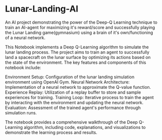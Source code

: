 # Lunar-Landing-AI
An AI project demonstrating the power of the Deep-Q Learning technique to train an AI-agent for maximizing it's reward/score and successfully playing the Lunar Landing game(gymnasium) using a brain of it's own/functioning of a neural network.

This Notebook implements a Deep Q-Learning algorithm to simulate the lunar landing process. The project aims to train an agent to successfully land a spacecraft on the lunar surface by optimizing its actions based on the state of the environment. The key features and components of this notebook include:

Environment Setup: Configuration of the lunar landing simulation environment using OpenAI Gym.
Neural Network Architecture: Implementation of a neural network to approximate the Q-value function.
Experience Replay: Utilization of a replay buffer to store and sample experiences for training.
Training Loop: Iterative process to train the agent by interacting with the environment and updating the neural network.
Evaluation: Assessment of the trained agent's performance through simulation runs.

The notebook provides a comprehensive walkthrough of the Deep Q-Learning algorithm, including code, explanations, and visualizations to demonstrate the learning process and results.
